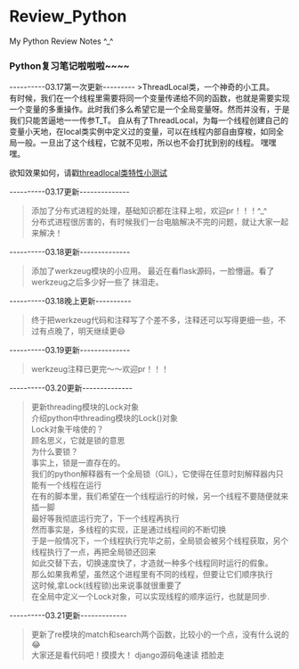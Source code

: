 # Review_Python
My Python Review Notes ^_^</br>
<h3><strong>Python复习笔记啦啦啦~~~~</h3></strong>
----------03.17第一次更新---------
>ThreadLocal类，一个神奇的小工具。</br>
有时候，我们在一个线程里需要将同一个变量传递给不同的函数，也就是需要实现一个变量的多重操作。此时我们多么希望它是一个全局变量呀。然而并没有，于是我们只能苦逼地一一传参T_T。
自从有了ThreadLocal，为每一个线程创建自己的变量小天地，在local类实例中定义过的变量，可以在线程内部自由穿梭，如同全局一般。一旦出了这个线程，它就不见啦，所以也不会打扰到别的线程。
嘿嘿嘿。

欲知效果如何，请戳[threadlocal类特性小测试](https://github.com/wanzifa/Review_Python/blob/master/threadlocal%E7%B1%BB%E7%9A%84%E7%89%B9%E6%80%A7.py)

----------03.17更新--------------
>添加了分布式进程的处理，基础知识都在注释上啦，欢迎pr！！！^_^</br>
分布式进程很厉害的，有时候我们一台电脑解决不完的问题，就让大家一起来解决！

----------03.18更新--------------
>添加了werkzeug模块的小应用。
最近在看flask源码，一脸懵逼。看了werkzeug之后多少好一些了
抹泪走。

----------03.18晚上更新----------
>终于把werkzeug代码和注释写了个差不多，注释还可以写得更细一些，不过有点晚了，明天继续更😄

----------03.19更新--------------
>werkzeug注释已更完～～欢迎pr！！！

----------03.20更新--------------
>更新threading模块的Lock对象</br>
介绍python中threading模块的Lock()对象</br>
Lock对象干啥使的？</br>
顾名思义，它就是锁的意思</br>
为什么要锁？</br>
事实上，锁是一直存在的。</br>
我们的python解释器有一个全局锁（GIL），它使得在任意时刻解释器内只能有一个线程在运行</br>
在有的脚本里，我们希望在一个线程运行的时候，另一个线程不要随便就来插一脚</br>
最好等我彻底运行完了，下一个线程再执行</br>
然而事实是，多线程的实现，正是通过线程间的不断切换</br>
于是一般情况下，一个线程执行完毕之前，全局锁会被另个线程获取，另个线程执行了一点，再把全局锁还回来</br>
如此交替下去，切换速度快了，才造就一种多个线程同时运行的假象。</br>
那么如果我希望，虽然这个进程里有不同的线程，但要让它们顺序执行</br>
这时候,拿Lock(线程锁)出来说事就很重要了</br>
在全局中定义一个Lock对象，可以实现线程的顺序运行，也就是同步.</br>

----------03.21更新-------------
>更新了re模块的match和search两个函数，比较小的一个点，没有什么说的😂</br>
大家还是看代码吧！摸摸大！
django源码龟速读
捂脸走
